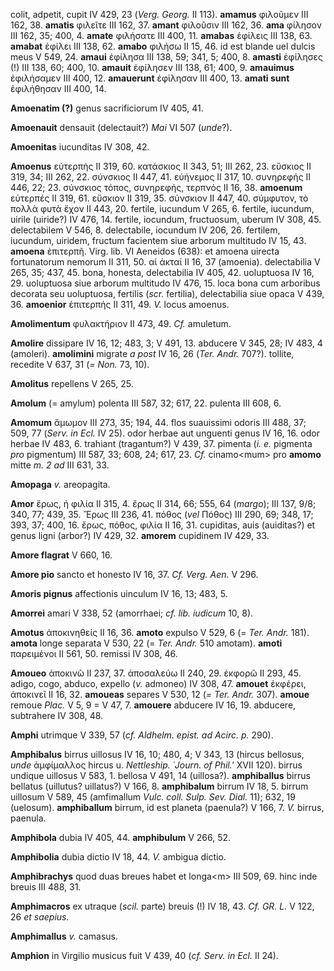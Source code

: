 colit, adpetit, cupit IV 429, 23 (*Verg. Georg.* II 113). **amamus**
φιλοῦμεν III 162, 38. **amatis** φιλεῖτε III 162, 37. **amant** φιλοῦσιν
III 162, 36. **ama** φίλησον III 162, 35; 400, 4. **amate** φιλήσατε III
400, 11. **amabas** ἐφίλεις III 138, 63. **amabat** ἐφίλει III 138, 62.
**amabo** φιλήσω II 15, 46. id est blande uel dulcis meus V 549, 24.
**amaui** ἐφίλησα III 138, 59; 341, 5; 400, 8. **amasti** ἐφίλησες (!)
III 138, 60; 400, 10. **amauit** ἐφίλησεν III 138, 61; 400, 9.
**amauimus** ἐφιλήσαμεν III 400, 12. **amauerunt** ἐφίλησαν III 400, 13.
**amati sunt** ἐφιλήθησαν III 400, 14.

**Amoenatim (?)** genus sacrificiorum IV 405, 41.

**Amoenauit** densauit (delectauit?) *Mai* VI 507 (*unde*?).

**Amoenitas** iucunditas IV 308, 42.

**Amoenus** εὐτερπής II 319, 60. κατάσκιος II 343, 51; III 262, 23.
εὔσκιος II 319, 34; III 262, 22. σύνσκιος II 447, 41. εὐήνεμος II 317,
10. συνηρεφής II 446, 22; 23. σύνσκιος τόπος, συνηρεφής, τερπνός II 16,
38. **amoenum** εὐτερπές II 319, 61. εὔσκιον II 319, 35. σύνσκιον II
447, 40. σύμφυτον, τὸ πολλὰ φυτὰ ἔχον II 443, 20. fertile, iucundum V
265, 6. fertile, iucundum, uirile (uiride?) IV 476, 14. fertile,
iocundum, fructuosum, uberum IV 308, 45. delectabilem V 546, 8.
delectabile, iocundum IV 206, 26. fertilem, iucundum, uiridem, fructum
facientem siue arborum multitudo IV 15, 43. **amoena** ἐπιτερπῆ. Virg.
lib. VI Aeneidos (638): et amoena uirecta fortunatorum nemorum II 311,
50. αἱ ἀκταί II 16, 37 (amoenia). delectabilia V 265, 35; 437, 45. bona,
honesta, delectabilia IV 405, 42. uoluptuosa IV 16, 29. uoluptuosa siue
arborum multitudo IV 476, 15. loca bona cum arboribus decorata seu
uoluptuosa, fertilis (*scr.* fertilia), delectabilia siue opaca V 439,
36. **amoenior** ἐπιτερπής II 311, 49. *V.* locus amoenus.

**Amolimentum** φυλακτήριον II 473, 49. *Cf.* amuletum.

**Amolire** dissipare IV 16, 12; 483, 3; V 491, 13. abducere V 345, 28;
IV 483, 4 (amoleri). **amolimini** migrate *a post* IV 16, 26 (*Ter.*
*Andr.* 707?). tollite, recedite V 637, 31 (*= Non.* 73, 10).

**Amolitus** repellens V 265, 25.

**Amolum** (= amylum) polenta III 587, 32; 617, 22. pulenta III 608, 6.

**Amomum** ἄμωμον III 273, 35; 194, 44. flos suauissimi odoris III 488,
37; 509, 77 (*Serv. in Ecl.* IV 25). odor herbae aut unguenti genus IV
16, 16. odor herbae IV 483, 6. trahiant (tragantum?) V 439, 37. pimenta
(*i. e.* pigmenta *pro* pigmentum) III 587, 33; 608, 24; 617, 23. *Cf.*
cinamo\<mum\> pro **amomo** mitte *m. 2 ad* III 631, 33.

**Amopaga** *v.* areopagita.

**Amor** ἔρως, ἡ φιλία II 315, 4. ἔρως II 314, 66; 555, 64 (*margo*);
III 137, 9/8; 340, 77; 439, 35. Ἔρως III 236, 41. πόθος (*vel* Πόθος)
III 290, 69; 348, 17; 393, 37; 400, 16. ἔρως, πόθος, φιλία II 16, 31.
cupiditas, auis (auiditas?) et genus ligni (arbor?) IV 429, 32.
**amorem** cupidinem IV 429, 33.

**Amore flagrat** V 660, 16.

**Amore pio** sancto et honesto IV 16, 37. *Cf. Verg. Aen.* V 296.

**Amoris pignus** affectionis uinculum IV 16, 13; 483, 5.

**Amorrei** amari V 338, 52 (amorrhaei; *cf. lib. iudicum* 10, 8).

**Amotus** ἀποκινηθείς II 16, 36. **amoto** expulso V 529, 6 (= *Ter.*
*Andr.* 181). **amota** longe separata V 530, 22 (= *Ter. Andr.* 510
amotam). **amoti** παρειμένοι II 561, 50. remissi IV 308, 46.

**Amoueo** ἀποκινῶ II 237, 37. ἀποσαλεύω II 240, 29. ἐκφορῶ II 293, 45.
adigo, cogo, abduco, expello (*v.* admoneo) IV 308, 47. **amouet**
ἐκφέρει, ἀποκινεῖ II 16, 32. **amoueas** separes V 530, 12 (*= Ter.
Andr.* 307). **amoue** remoue *Plac.* V 5, 9 = V 47, 7. **amouere**
abducere IV 16, 19. abducere, subtrahere IV 308, 48.

**Amphi** utrimque V 339, 57 (*cf. Aldhelm. epist. ad Acirc. p.* 290).

**Amphibalus** birrus uillosus IV 16, 10; 480, 4; V 343, 13 (hircus
bellosus, *unde* ἀμφίμαλλος hircus u. *Nettleship. ῾Journ. of Phil.'*
XVII 120). birrus undique uillosus V 583, 1. bellosa V 491, 14
(uillosa?). **amphiballus** birrus bellatus (uillutus? uillatus?) V 166,
8. **amphibalum** birrum IV 18, 5. birrum uillosum V 589, 45 (amfimallum
*Vulc. coll. Sulp. Sev. Dial.* 11); 632, 19 (uelosum). **amphiballum**
birrum, id est planeta (paenula?) V 166, 7. *V.* birrus, paenula.

**Amphibola** dubia IV 405, 44. **amphibulum** V 266, 52.

**Amphibolia** dubia dictio IV 18, 44. *V.* ambigua dictio.

**Amphibrachys** quod duas breues habet et longa\<m\> III 509, 69. hinc
inde breuis III 488, 31.

**Amphimacros** ex utraque (*scil.* parte) breuis (!) IV 18, 43. *Cf.
GR. L.* V 122, 26 *et saepius.*

**Amphimallus** *v.* camasus.

**Amphion** in Virgilio musicus fuit V 439, 40 (*cf. Serv. in Ecl.* II
24).
